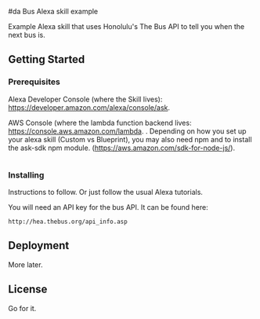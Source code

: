 #da Bus Alexa skill example

Example Alexa skill that uses Honolulu's The Bus API to tell you when the next bus is. 

## Getting Started


### Prerequisites

Alexa Developer Console (where the Skill lives): https://developer.amazon.com/alexa/console/ask.

AWS Console (where the lambda function backend lives: https://console.aws.amazon.com/lambda.
.
Depending on how you set up your alexa skill (Custom vs Blueprint), you may also need npm and to install the ask-sdk npm module. (https://aws.amazon.com/sdk-for-node-js/).

```
```

### Installing

Instructions to follow. Or just follow the usual Alexa tutorials.

You will need an API key for the bus API. It can be found here:
```
http://hea.thebus.org/api_info.asp
```

## Deployment

More later.

## License

Go for it.



